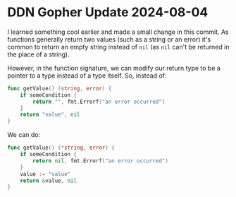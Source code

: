 # DDN Gopher Update 2024-08-04

I learned something cool earlier and made a small change in this commit. As functions generally return two values (such
as a string or an error) it's common to return an empty string instead of `nil` (as `nil` can't be returned in the place of
a string).

However, in the function signature, we can modify our return type to be a pointer to a type instead of a type itself.
So, instead of:

```go
func getValue() (string, error) {
    if someCondition {
        return "", fmt.Errorf("an error occurred")
    }
    return "value", nil
}
```

We can do:

```go
func getValue() (*string, error) {
    if someCondition {
        return nil, fmt.Errorf("an error occurred")
    }
    value := "value"
    return &value, nil
}
```
